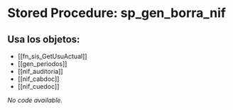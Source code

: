 # Stored Procedure: sp_gen_borra_nif

## Usa los objetos:
- [[fn_sis_GetUsuActual]]
- [[gen_periodos]]
- [[nif_auditoria]]
- [[nif_cabdoc]]
- [[nif_cuedoc]]

*No code available.*
